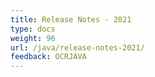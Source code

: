 ```yaml
---
title: Release Notes - 2021
type: docs
weight: 96
url: /java/release-notes-2021/
feedback: OCRJAVA
---
```

